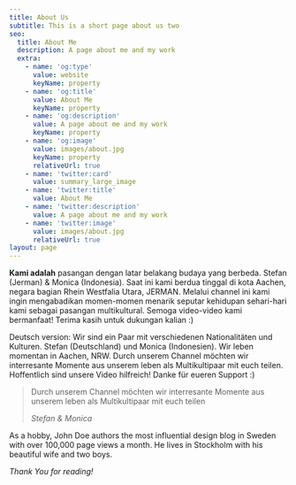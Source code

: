 ```yaml
---
title: About Us
subtitle: This is a short page about us two
seo:
  title: About Me
  description: A page about me and my work
  extra:
    - name: 'og:type'
      value: website
      keyName: property
    - name: 'og:title'
      value: About Me
      keyName: property
    - name: 'og:description'
      value: A page about me and my work
      keyName: property
    - name: 'og:image'
      value: images/about.jpg
      keyName: property
      relativeUrl: true
    - name: 'twitter:card'
      value: summary_large_image
    - name: 'twitter:title'
      value: About Me
    - name: 'twitter:description'
      value: A page about me and my work
    - name: 'twitter:image'
      value: images/about.jpg
      relativeUrl: true
layout: page
---
```

**Kami adalah** pasangan dengan latar belakang budaya yang berbeda. Stefan (Jerman) & Monica (Indonesia). Saat ini kami berdua tinggal di kota Aachen, negara bagian Rhein Westfalia Utara, JERMAN. Melalui channel ini kami ingin mengabadikan momen-momen menarik seputar kehidupan sehari-hari kami sebagai pasangan multikultural.  Semoga video-video kami bermanfaat!
Terima kasih untuk dukungan kalian :)

Deutsch version:
Wir sind ein Paar mit verschiedenen Nationalitäten und Kulturen. Stefan (Deutschland) und Monica (Indonesien). Wir leben momentan in Aachen, NRW. Durch unserem Channel möchten wir interresante Momente aus unserem leben als Multikultipaar mit euch teilen.
Hoffentlich sind unsere Video hilfreich!
Danke für eueren Support :)

> Durch unserem Channel möchten wir interresante Momente aus unserem leben als Multikultipaar mit euch teilen
>
> *Stefan & Monica*

As a hobby, John Doe authors the most influential design blog in Sweden with over 100,000 page views a month. He lives in Stockholm with his beautiful wife and two boys.

*Thank You for reading!*
